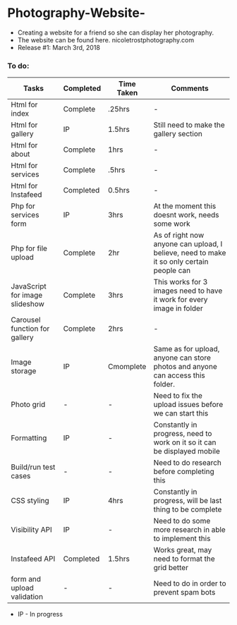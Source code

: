 # Photography-Website-
- Creating a website for a friend so she can display her photography.
- The website can be found here. nicoletrostphotography.com
- Release #1: March 3rd, 2018


### To do:
 |Tasks|Completed|Time Taken|Comments|
 |-|-|-|-|
 |Html for index|Complete|.25hrs|-|
 |Html for gallery|IP|1.5hrs|Still need to make the gallery section|
 |Html for about|Complete|1hrs|-|
 |Html for services|Complete|.5hrs|-|
 |Html for Instafeed|Completed|0.5hrs|-|
 |Php for services form|IP|3hrs|At the moment this doesnt work, needs some work|
 |Php for file upload|Complete|2hr|As of right now anyone can upload, I believe, need to make it so only certain people can|
 |JavaScript for image slideshow|Complete|3hrs|This works for 3 images need to have it work for every image in folder|
 |Carousel function for gallery|Complete|2hrs|-|
 |Image storage|IP|Cmomplete|Same as for upload, anyone can store photos and anyone can access this folder.|
 |Photo grid|-|-|Need to fix the upload issues before we can start this|
 |Formatting|IP|-|Constantly in progress, need to work on it so it can be displayed mobile|
 |Build/run test cases|-|-|Need to do research before completing this|
 |CSS styling|IP|4hrs|Constantly in progress, will be last thing to be complete|
 |Visibility API|IP|-|Need to do some more research in able to implement this|
 |Instafeed API|Completed|1.5hrs|Works great, may need to format the grid better|
 |form and upload validation|-|-|Need to do in order to prevent spam bots|

- IP - In progress
